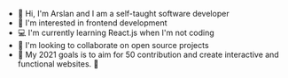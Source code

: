 - 👋 Hi, I'm Arslan and I am a self-taught software developer
- 👀 I'm interested in frontend development 
- 💻 I'm currently learning React.js when I'm not coding
- 🤝 I'm looking to collaborate on open source projects
- 🎉 My 2021 goals is to aim for 50 contribution and create interactive and functional websites. 🚀 
